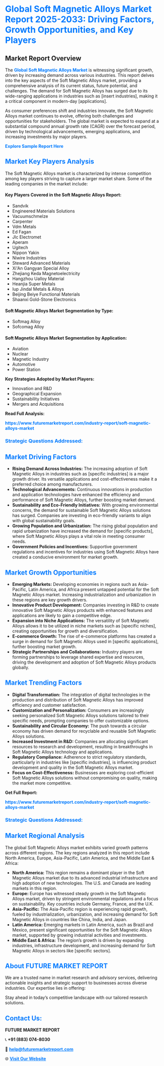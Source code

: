 <h1 style="color: #007BFF;">Global Soft Magnetic Alloys Market Report 2025-2033: Driving Factors, Growth Opportunities, and Key Players</h1>

<section id="overview">
<h2>Market Report Overview</h2>
<p>The <a href="https://www.futuremarketreport.com/industry-report/soft-magnetic-alloys-market" style="color: #007BFF; text-decoration: none;"><strong>Global Soft Magnetic Alloys Market</strong></a> is witnessing significant growth, driven by increasing demand across various industries. This report delves into the key aspects of the Soft Magnetic Alloys market, providing a comprehensive analysis of its current status, future potential, and challenges. The demand for Soft Magnetic Alloys has surged due to its wide-ranging applications in industries such as [insert industries], making it a critical component in modern-day [applications].</p>
<p>As consumer preferences shift and industries innovate, the Soft Magnetic Alloys market continues to evolve, offering both challenges and opportunities for stakeholders. The global market is expected to expand at a substantial compound annual growth rate (CAGR) over the forecast period, driven by technological advancements, emerging applications, and increasing investments by major players.</p>
</section>

<section id="overview">
<p><a href="https://www.futuremarketreport.com/request-sample/reportId=31493" style="color: #007BFF; text-decoration: none;"><strong>Explore Sample Report Here</strong></a></p>
</section>

<section id="key-players">
<h2 style="color: #007BFF;">Market Key Players Analysis</h2>
<p>The Soft Magnetic Alloys market is characterized by intense competition among key players striving to capture a larger market share. Some of the leading companies in the market include:</p>
<h4>Key Players Covered in the Soft Magnetic Alloys Report:</h4>
<ul><li>Sandvik</li><li>Engineered Materials Solutions</li><li>Vacuumschmelze</li><li>Carpenter</li><li>Vdm Metals</li><li>Ed Fagan</li><li>Jlc Electromet</li><li>Aperam</li><li>Ugitech</li><li>Nippon Yakin</li><li>Niwire Industries</li><li>Steward Advanced Materials</li><li>Xi&#039;An Gangyan Special Alloy</li><li>Zhejiang Keda Magnetoelectricity</li><li>Hangzhou Ualloy Material</li><li>Heanjia Super Metals</li><li>Iup Jindal Metals &amp; Alloys</li><li>Beijing Beiye Functional Materials</li><li>Shaanxi Gold-Stone Electronics</li></ul>
<h4>Soft Magnetic Alloys Market Segmentation by Type:</h4>
<ul><li>Softmag Alloy</li><li>Sofcomag Alloy</li></ul>

<h4>Soft Magnetic Alloys Market Segmentation by Application:</h4>
<ul><li>Aviation</li><li>Nuclear</li><li>Magnetic Industry</li><li>Automotive</li><li>Power Station</li></ul>
<p><strong>Key Strategies Adopted by Market Players:</strong></p>
<ul>
<li>Innovation and R&D</li>
<li>Geographical Expansion</li>
<li>Sustainability Initiatives</li>
<li>Mergers and Acquisitions</li>
</ul>
</section>

<section>
<p><strong>Read Full Analysis: </strong></p><a href="https://www.futuremarketreport.com/industry-report/soft-magnetic-alloys-market" style="color: #007BFF; text-decoration: none;"><strong>https://www.futuremarketreport.com/industry-report/soft-magnetic-alloys-market</strong></a>
<h3 style="color: #007BFF;">Strategic Questions Addressed:</h3>
</section>

<section id="driving-factors">
<h2 style="color: #007BFF;">Market Driving Factors</h2>
<ul>
<li><strong>Rising Demand Across Industries:</strong> The increasing adoption of Soft Magnetic Alloys in industries such as [specific industries] is a major growth driver. Its versatile applications and cost-effectiveness make it a preferred choice among manufacturers.</li>
<li><strong>Technological Advancements:</strong> Continuous innovations in production and application technologies have enhanced the efficiency and performance of Soft Magnetic Alloys, further boosting market demand.</li>
<li><strong>Sustainability and Eco-Friendly Initiatives:</strong> With growing environmental concerns, the demand for sustainable Soft Magnetic Alloys solutions has surged. Companies are investing in eco-friendly variants to align with global sustainability goals.</li>
<li><strong>Growing Population and Urbanization:</strong> The rising global population and rapid urbanization have increased the demand for [specific products], where Soft Magnetic Alloys plays a vital role in meeting consumer needs.</li>
<li><strong>Government Policies and Incentives:</strong> Supportive government regulations and incentives for industries using Soft Magnetic Alloys have created a conducive environment for market growth.</li>
</ul>
</section>

<section id="growth-opportunities">
<h2 style="color: #007BFF;">Market Growth Opportunities</h2>
<ul>
<li><strong>Emerging Markets:</strong> Developing economies in regions such as Asia-Pacific, Latin America, and Africa present untapped potential for the Soft Magnetic Alloys market. Increasing industrialization and urbanization in these regions are key growth drivers.</li>
<li><strong>Innovative Product Development:</strong> Companies investing in R&D to create innovative Soft Magnetic Alloys products with enhanced features and applications are likely to gain a competitive edge.</li>
<li><strong>Expansion into Niche Applications:</strong> The versatility of Soft Magnetic Alloys allows it to be utilized in niche markets such as [specific niches], creating opportunities for growth and diversification.</li>
<li><strong>E-commerce Growth:</strong> The rise of e-commerce platforms has created a surge in demand for Soft Magnetic Alloys used in [specific applications], further boosting market growth.</li>
<li><strong>Strategic Partnerships and Collaborations:</strong> Industry players are forming partnerships to leverage shared expertise and resources, driving the development and adoption of Soft Magnetic Alloys products globally.</li>
</ul>
</section>

<section id="trending-factors">
<h2 style="color: #007BFF;">Market Trending Factors</h2>
<ul>
<li><strong>Digital Transformation:</strong> The integration of digital technologies in the production and distribution of Soft Magnetic Alloys has improved efficiency and customer satisfaction.</li>
<li><strong>Customization and Personalization:</strong> Consumers are increasingly seeking personalized Soft Magnetic Alloys solutions tailored to their specific needs, prompting companies to offer customizable options.</li>
<li><strong>Sustainability and Circular Economy:</strong> The push towards a circular economy has driven demand for recyclable and reusable Soft Magnetic Alloys solutions.</li>
<li><strong>Increased Investment in R&D:</strong> Companies are allocating significant resources to research and development, resulting in breakthroughs in Soft Magnetic Alloys technology and applications.</li>
<li><strong>Regulatory Compliance:</strong> Adherence to strict regulatory standards, particularly in industries like [specific industries], is influencing product development and quality in the Soft Magnetic Alloys market.</li>
<li><strong>Focus on Cost-Effectiveness:</strong> Businesses are exploring cost-efficient Soft Magnetic Alloys solutions without compromising on quality, making the market more competitive.</li>
</ul>
</section>

<section>
<p><strong>Get Full Report: </strong></p><a href="https://www.futuremarketreport.com/industry-report/soft-magnetic-alloys-market" style="color: #007BFF; text-decoration: none;"><strong>https://www.futuremarketreport.com/industry-report/soft-magnetic-alloys-market</strong></a>
<h3 style="color: #007BFF;">Strategic Questions Addressed:</h3>
</section>


<section id="regional-analysis">
<h2 style="color: #007BFF;">Market Regional Analysis</h2>
<p>The global Soft Magnetic Alloys market exhibits varied growth patterns across different regions. The key regions analyzed in this report include North America, Europe, Asia-Pacific, Latin America, and the Middle East & Africa:</p>
<ul>
<li><strong>North America:</strong> This region remains a dominant player in the Soft Magnetic Alloys market due to its advanced industrial infrastructure and high adoption of new technologies. The U.S. and Canada are leading markets in this region.</li>
<li><strong>Europe:</strong> Europe has witnessed steady growth in the Soft Magnetic Alloys market, driven by stringent environmental regulations and a focus on sustainability. Key countries include Germany, France, and the U.K.</li>
<li><strong>Asia-Pacific:</strong> The Asia-Pacific region is experiencing rapid growth, fueled by industrialization, urbanization, and increasing demand for Soft Magnetic Alloys in countries like China, India, and Japan.</li>
<li><strong>Latin America:</strong> Emerging markets in Latin America, such as Brazil and Mexico, present significant opportunities for the Soft Magnetic Alloys market, supported by growing industrial activities and investments.</li>
<li><strong>Middle East & Africa:</strong> The region’s growth is driven by expanding industries, infrastructure development, and increasing demand for Soft Magnetic Alloys in sectors like [specific sectors].</li>
</ul>
</section>

<footer>
<h2 style="color: #007BFF;">About FUTURE MARKET REPORT</h2>
<p>We are a trusted name in market research and advisory services, delivering actionable insights and strategic support to businesses across diverse industries. Our expertise lies in offering:</p>

<p>Stay ahead in today’s competitive landscape with our tailored research solutions.</p>

<h2 style="color: #007BFF;">Contact Us:</h2>
<p><strong>FUTURE MARKET REPORT</strong></p>
<p>📞 <strong>+91 (883) 074-8030</strong></p>
<p>📧 <strong><a href="mailto:help@futuremarketreport.com" style="color: #007BFF;">help@futuremarketreport.com</a></strong></p>
<p>🌐 <strong><a href="https://www.futuremarketreport.com/" style="color: #007BFF;">Visit Our Website</a></strong></p>
</footer>